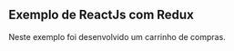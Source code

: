 Exemplo de ReactJs com Redux
---------------

Neste exemplo foi desenvolvido um carrinho de compras.
